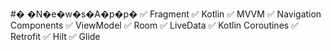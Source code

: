 #� �N�e�w�s�A�p�p�
✅ Fragment
✅ Kotlin
✅ MVVM
✅ Navigation Components
✅ ViewModel
✅ Room
✅ LiveData
✅ Kotlin Coroutines
✅ Retrofit
✅ Hilt
✅ Glide
